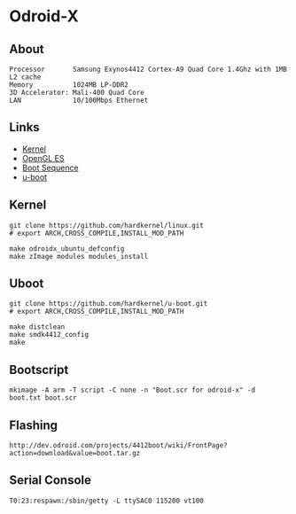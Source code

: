# Odroid-X

## About

    Processor 		Samsung Exynos4412 Cortex-A9 Quad Core 1.4Ghz with 1MB L2 cache
    Memory 			1024MB LP-DDR2
    3D Accelerator: Mali-400 Quad Core
    LAN 			10/100Mbps Ethernet

## Links

- [Kernel](http://dev.odroid.com/projects/linux)
- [OpenGL ES](http://dev.odroid.com/projects/opengles-linux)
- [Boot Sequence](http://dev.odroid.com/projects/4412boot)
- [u-boot](http://dev.odroid.com/projects/uboot)

## Kernel

    git clone https://github.com/hardkernel/linux.git
    # export ARCH,CROSS_COMPILE,INSTALL_MOD_PATH

    make odroidx_ubuntu_defconfig
    make zImage modules modules_install

## Uboot

    git clone https://github.com/hardkernel/u-boot.git
    # export ARCH,CROSS_COMPILE,INSTALL_MOD_PATH

    make distclean 
    make smdk4412_config
    make

## Bootscript

    mkimage -A arm -T script -C none -n "Boot.scr for odroid-x" -d boot.txt boot.scr

## Flashing

    http://dev.odroid.com/projects/4412boot/wiki/FrontPage?action=download&value=boot.tar.gz 

## Serial Console

    T0:23:respawn:/sbin/getty -L ttySAC0 115200 vt100
